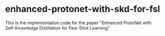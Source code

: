 # enhanced-protonet-with-skd-for-fsl
This is the implementation code for the paper "Enhanced ProtoNet with Self-Knowledge Distillation for Few-Shot Learning"
